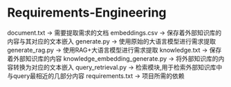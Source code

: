 # Requirements-Engineering
document.txt -> 需要提取需求的文档
embeddings.csv -> 保存着外部知识库的内容与其对应的文本嵌入
generate.py -> 使用原始的大语言模型进行需求提取
generate_rag.py -> 使用RAG+大语言模型进行需求提取
knowledge.txt -> 保存着外部知识库的内容
knowledge_embedding_generate.py -> 将外部知识库的内容转换为对应的文本嵌入
query_retrieval.py -> 检索模块,用于检索外部知识库中与query最相近的几部分内容
requirements.txt -> 项目所需的依赖
